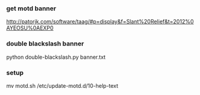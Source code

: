 ### get motd banner
http://patorjk.com/software/taag/#p=display&f=Slant%20Relief&t=2012%0AYEOSU%0AEXP0
### double blackslash banner
python double-blackslash.py banner.txt
### setup
mv motd.sh /etc/update-motd.d/10-help-text